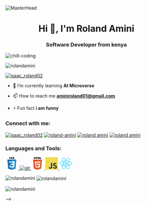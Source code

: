 ![MasterHead]( https://previews.123rf.com/images/karpenkoilia/karpenkoilia1805/karpenkoilia180500027/102146167-vector-line-web-concept-for-programming-linear-web-banner-for-coding.jpg)
<h1 align="center">Hi 👋, I'm Roland Amini</h1>
<h3 align="center">Software Developer from kenya</h3>
<img src="https://digitaledgetech.in/images/Banner_02_new.gif" alt="chill-coding">

<p align="left"> <img src="https://komarev.com/ghpvc/?username=rolandamini&label=Profile%20views&color=0e75b6&style=flat" alt="rolandamini" /> </p>

<p align="left"> <a href="https://twitter.com/isaac_roland02" target="blank"><img src="https://img.shields.io/twitter/follow/isaac_roland02?logo=twitter&style=for-the-badge" alt="isaac_roland02" /></a> </p>

- 🌱 I’m currently learning **At Microverse**

- 📫 How to reach me **aminiroland01@gmail.com**

- ⚡ Fun fact **i am funny**

<h3 align="left">Connect with me:</h3>
<p align="left">
<a href="https://twitter.com/isaac_roland02" target="blank"><img align="center" src="https://raw.githubusercontent.com/rahuldkjain/github-profile-readme-generator/master/src/images/icons/Social/twitter.svg" alt="isaac_roland02" height="30" width="40" /></a>
<a href="https://linkedin.com/in/roland-amini" target="blank"><img align="center" src="https://raw.githubusercontent.com/rahuldkjain/github-profile-readme-generator/master/src/images/icons/Social/linked-in-alt.svg" alt="roland-amini" height="30" width="40" /></a>
<a href="https://instagram.com/roland amini" target="blank"><img align="center" src="https://raw.githubusercontent.com/rahuldkjain/github-profile-readme-generator/master/src/images/icons/Social/instagram.svg" alt="roland amini" height="30" width="40" /></a>
<a href="https://www.hackerrank.com/roland amini" target="blank"><img align="center" src="https://raw.githubusercontent.com/rahuldkjain/github-profile-readme-generator/master/src/images/icons/Social/hackerrank.svg" alt="roland amini" height="30" width="40" /></a>
</p>

<h3 align="left">Languages and Tools:</h3>
<p align="left"> <a href="https://www.w3schools.com/css/" target="_blank" rel="noreferrer"> <img src="https://raw.githubusercontent.com/devicons/devicon/master/icons/css3/css3-original-wordmark.svg" alt="css3" width="40" height="40"/> </a> <a href="https://git-scm.com/" target="_blank" rel="noreferrer"> <img src="https://www.vectorlogo.zone/logos/git-scm/git-scm-icon.svg" alt="git" width="40" height="40"/> </a> <a href="https://www.w3.org/html/" target="_blank" rel="noreferrer"> <img src="https://raw.githubusercontent.com/devicons/devicon/master/icons/html5/html5-original-wordmark.svg" alt="html5" width="40" height="40"/> </a> <a href="https://developer.mozilla.org/en-US/docs/Web/JavaScript" target="_blank" rel="noreferrer"> <img src="https://raw.githubusercontent.com/devicons/devicon/master/icons/javascript/javascript-original.svg" alt="javascript" width="40" height="40"/> </a> 

<img src="https://raw.githubusercontent.com/devicons/devicon/master/icons/React/React-original.svg" alt="React" width="40" height="40"/> 


</p>

<p><img align="left" src="https://github-readme-stats.vercel.app/api/top-langs?username=rolandamini&show_icons=true&locale=en&layout=compact" alt="rolandamini" /></p>

<p>&nbsp;<img align="center" src="https://github-readme-stats.vercel.app/api?username=rolandamini&show_icons=true&locale=en" alt="rolandamini" /></p>

<p><img align="center" src="https://github-readme-streak-stats.herokuapp.com/?user=rolandamini&" alt="rolandamini" /></p>


-->
